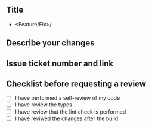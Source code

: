 ## Title
-  <Feature/Fix>/<Name>

## Describe your changes

## Issue ticket number and link

## Checklist before requesting a review
- [ ] I have performed a self-review of my code
- [ ] I have review the types
- [ ] I have review that the lint check is performed
- [ ] I have reviwed the changes after the build
